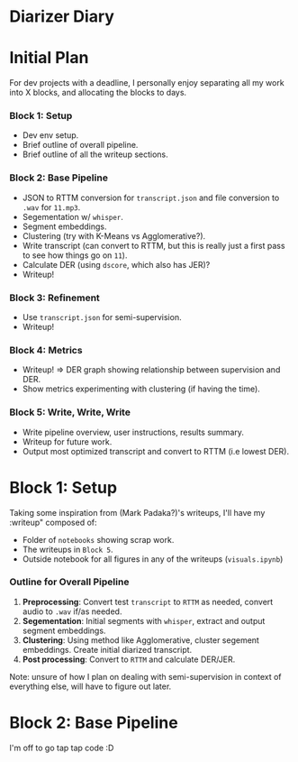 # Diarizer Diary

# Initial Plan
For dev projects with a deadline, I personally enjoy separating all my work into X blocks, and allocating the blocks to days.

### Block 1: Setup
- Dev env setup.
- Brief outline of overall pipeline.
- Brief outline of all the writeup sections.

### Block 2: Base Pipeline
- JSON to RTTM conversion for `transcript.json` and file conversion to `.wav` for `11.mp3`.
- Segementation w/ `whisper`.
- Segment embeddings.
- Clustering (try with K-Means vs Agglomerative?).
- Write transcript (can convert to RTTM, but this is really just a first pass to see how things go on `11`).
- Calculate DER (using `dscore`, which also has JER)?
- Writeup!

### Block 3: Refinement
- Use `transcript.json` for semi-supervision.
- Writeup!

### Block 4: Metrics
- Writeup! $\Rightarrow$ DER graph showing relationship between supervision and DER.
- Show metrics experimenting with clustering (if having the time).

### Block 5: Write, Write, Write
- Write pipeline overview, user instructions, results summary.
- Writeup for future work.
- Output most optimized transcript and convert to RTTM (i.e lowest DER).


# Block 1: Setup
Taking some inspiration from (Mark Padaka?)'s writeups, I'll have my :writeup" composed of:
- Folder of `notebooks` showing scrap work.
- The writeups in `Block 5`.
- Outside notebook for all figures in any of the writeups (`visuals.ipynb`)

### Outline for Overall Pipeline
1. **Preprocessing**: Convert test `transcript` to `RTTM` as needed, convert audio to `.wav` if/as needed.
2. **Segementation**: Initial segments with `whisper`, extract and output segment embeddings.
3. **Clustering**: Using method like Agglomerative, cluster segement embeddings. Create initial diarized transcript.
4. **Post processing**: Convert to `RTTM` and calculate DER/JER.

Note: unsure of how I plan on dealing with semi-supervision in context of everything else, will have to figure out later.


# Block 2: Base Pipeline
I'm off to go tap tap code :D